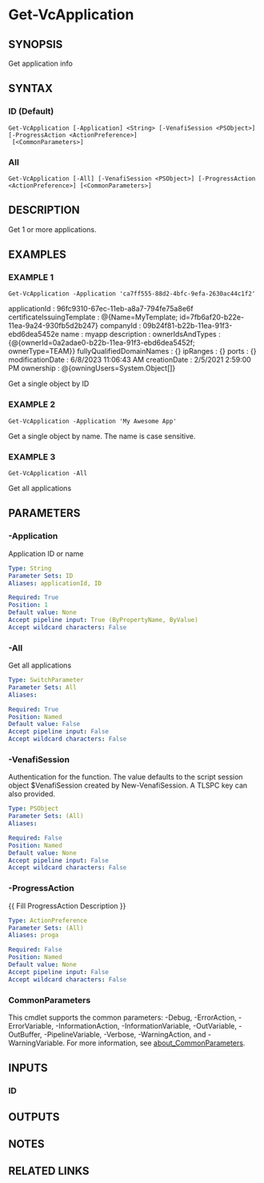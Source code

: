 # Get-VcApplication

## SYNOPSIS
Get application info

## SYNTAX

### ID (Default)
```
Get-VcApplication [-Application] <String> [-VenafiSession <PSObject>] [-ProgressAction <ActionPreference>]
 [<CommonParameters>]
```

### All
```
Get-VcApplication [-All] [-VenafiSession <PSObject>] [-ProgressAction <ActionPreference>] [<CommonParameters>]
```

## DESCRIPTION
Get 1 or more applications.

## EXAMPLES

### EXAMPLE 1
```
Get-VcApplication -Application 'ca7ff555-88d2-4bfc-9efa-2630ac44c1f2'
```

applicationId              : 96fc9310-67ec-11eb-a8a7-794fe75a8e6f
certificateIssuingTemplate : @{Name=MyTemplate; id=7fb6af20-b22e-11ea-9a24-930fb5d2b247}
companyId                  : 09b24f81-b22b-11ea-91f3-ebd6dea5452e
name                       : myapp
description                :
ownerIdsAndTypes           : {@{ownerId=0a2adae0-b22b-11ea-91f3-ebd6dea5452f; ownerType=TEAM}}
fullyQualifiedDomainNames  : {}
ipRanges                   : {}
ports                      : {}
modificationDate           : 6/8/2023 11:06:43 AM
creationDate               : 2/5/2021 2:59:00 PM
ownership                  : @{owningUsers=System.Object\[\]}

Get a single object by ID

### EXAMPLE 2
```
Get-VcApplication -Application 'My Awesome App'
```

Get a single object by name. 
The name is case sensitive.

### EXAMPLE 3
```
Get-VcApplication -All
```

Get all applications

## PARAMETERS

### -Application
Application ID or name

```yaml
Type: String
Parameter Sets: ID
Aliases: applicationId, ID

Required: True
Position: 1
Default value: None
Accept pipeline input: True (ByPropertyName, ByValue)
Accept wildcard characters: False
```

### -All
Get all applications

```yaml
Type: SwitchParameter
Parameter Sets: All
Aliases:

Required: True
Position: Named
Default value: False
Accept pipeline input: False
Accept wildcard characters: False
```

### -VenafiSession
Authentication for the function.
The value defaults to the script session object $VenafiSession created by New-VenafiSession.
A TLSPC key can also provided.

```yaml
Type: PSObject
Parameter Sets: (All)
Aliases:

Required: False
Position: Named
Default value: None
Accept pipeline input: False
Accept wildcard characters: False
```

### -ProgressAction
{{ Fill ProgressAction Description }}

```yaml
Type: ActionPreference
Parameter Sets: (All)
Aliases: proga

Required: False
Position: Named
Default value: None
Accept pipeline input: False
Accept wildcard characters: False
```

### CommonParameters
This cmdlet supports the common parameters: -Debug, -ErrorAction, -ErrorVariable, -InformationAction, -InformationVariable, -OutVariable, -OutBuffer, -PipelineVariable, -Verbose, -WarningAction, and -WarningVariable. For more information, see [about_CommonParameters](http://go.microsoft.com/fwlink/?LinkID=113216).

## INPUTS

### ID
## OUTPUTS

## NOTES

## RELATED LINKS
